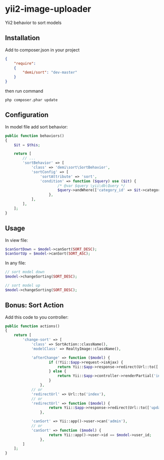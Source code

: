 yii2-image-uploader
===================

Yii2 behavior to sort models

Installation
------------
Add to composer.json in your project
```json
{
	"require":
	{
  		"demi/sort": "dev-master"
	}
}
```
then run command
```code
php composer.phar update
```

Configuration
-------------
In model file add sort behavior:
```php
public function behaviors()
{
    $it = $this;

    return [
        // ...
        'sortBehavior' => [
            'class' => 'demi\sort\SortBehavior',
            'sortConfig' => [
                'sortAttribute' => 'sort',
                'condition' => function ($query) use ($it) {
                        /* @var $query \yii\db\Query */
                        $query->andWhere(['category_id' => $it->category_id]);
                    },
            ],
        ],
    ];
}
```

Usage
-----
In view file:
```php
$canSortDown = $model->canSort(SORT_DESC);
$canSortUp = $model->canSort(SORT_ASC);
```

In any file:
```php
// sort model down
$model->changeSorting(SORT_DESC);

// sort model up
$model->changeSorting(SORT_DESC);
```

Bonus: Sort Action
-----
Add this code to you controller:
```php
public function actions()
{
    return [
        'change-sort' => [
            'class' => SortAction::className(),
            'modelClass' => RealtyImage::className(),

            'afterChange' => function ($model) {
                    if (!Yii::$app->request->isAjax) {
                        return Yii::$app->response->redirect(Url::to(['update', 'id' => $model->category_id]));
                    } else {
                        return Yii::$app->controller->renderPartial('index', ['model' => $model]);
                    }
                },
            // or
            'redirectUrl' => Url::to('index'),
            // or
            'redirectUrl' => function ($model) {
                    return Yii::$app->response->redirect(Url::to(['update', 'id' => $model->category_id]));
                },

            'canSort' => Yii::app()->user->can('admin'),
            // or
            'canSort' => function ($model) {
                    return Yii::app()->user->id == $model->user_id;
                },
        ]
    ];
}
```
